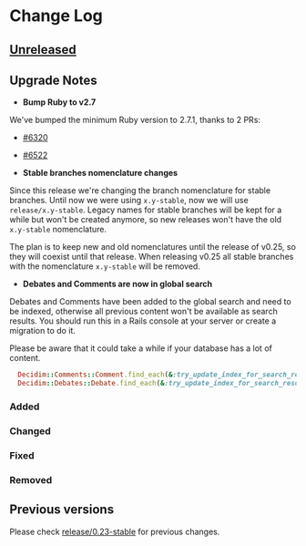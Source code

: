 # Change Log

## [Unreleased](https://github.com/decidim/decidim/tree/HEAD)

## Upgrade Notes

- **Bump Ruby to v2.7**

We've bumped the minimum Ruby version to 2.7.1, thanks to 2 PRs:

- [\#6320](https://github.com/decidim/decidim/pull/6320)
- [\#6522](https://github.com/decidim/decidim/pull/6522)

- **Stable branches nomenclature changes**

Since this release we're changing the branch nomenclature for stable branches. Until now we were using `x.y-stable`, now we will use `release/x.y-stable`.
Legacy names for stable branches will be kept for a while but won't be created anymore, so new releases won't have the old `x.y-stable` nomenclature.

The plan is to keep new and old nomenclatures until the release of v0.25, so they will coexist until that release.
When releasing v0.25 all stable branches with the nomenclature `x.y-stable` will be removed.

- **Debates and Comments are now in global search**

Debates and Comments have been added to the global search and need to be
indexed, otherwise all previous content won't be available as search results.
You should run this in a Rails console at your server or create a migration to
do it.

Please be aware that it could take a while if your database has a lot of
content.

```ruby
  Decidim::Comments::Comment.find_each(&:try_update_index_for_search_resource)
  Decidim::Debates::Debate.find_each(&:try_update_index_for_search_resource)
```

### Added

### Changed

### Fixed

### Removed

## Previous versions

Please check [release/0.23-stable](https://github.com/decidim/decidim/blob/release/0.23-stable/CHANGELOG.md) for previous changes.
